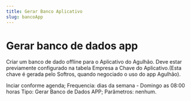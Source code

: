 ```yaml
---
title: Gerar Banco Aplicativo
slug: bancoApp
---
```

# Gerar banco de dados app
Criar um banco de dado offline para o Aplicativo do Agulhão. 
Deve estar previamente configurado na tabela Empresa a Chave do Aplicativo.(Esta chave é gerada pelo Softros, quando negociado o uso do app Agulhão).



Inciar conforme agenda;
Frequencia: dias da semana - Domingo as 08:00 horas 
Tipo: Gerar Banco de Dados APP;
Parâmetros: nenhum.